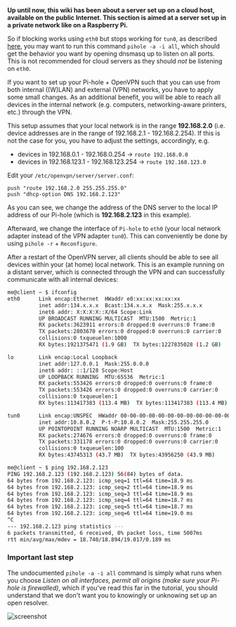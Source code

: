**Up until now, this wiki has been about a server set up on a cloud host, available on the public Internet. This section is aimed at a server set up in a private network like on a Raspberry Pi.**

So if blocking works using `eth0` but stops working for `tun0`, as described [here](https://github.com/pi-hole/pi-hole/issues/1553), you may want to run this command `pihole -a -i all`, which should get the behavior you want by opening dnsmasq up to listen on all ports. This is not recommended for cloud servers as they should _not_ be listening on `eth0`.

If you want to set up your Pi-hole + OpenVPN such that you can use from both internal ((W)LAN) and external (VPN) networks, you have to apply some small changes. As an additional benefit, you will be able to reach all devices in the internal network (e.g. computers, networking-aware printers, etc.) through the VPN.

This setup assumes that your local network is in the range **192.168.2.0** (i.e. device addresses are in the range of 192.168.2.1 - 192.168.2.254). If this is not the case for you, you have to adjust the settings, accordingly, e.g.

- devices in 192.168.0.1 - 192.168.0.254 -> `route 192.168.0.0`
- devices in 192.168.123.1 - 192.168.123.254 -> `route 192.168.123.0`

Edit your `/etc/openvpn/server/server.conf`:

```
push "route 192.168.2.0 255.255.255.0"
push "dhcp-option DNS 192.168.2.123"
```

As you can see, we change the address of the DNS server to the local IP address of our Pi-hole (which is **192.168.2.123** in this example).

Afterward, we change the interface of `Pi-hole` to `eth0` (your local network adapter instead of the VPN adapter `tun0`). This can conveniently be done by using `pihole -r` + `Reconfigure`.

After a restart of the OpenVPN server, all clients should be able to see all devices within your (at home) local network. This is an example running on a distant server, which is connected through the VPN and can successfully communicate with all internal devices:

```bash
me@client ~ $ ifconfig
eth0      Link encap:Ethernet  HWaddr e0:xx:xx:xx:xx:xx
          inet addr:134.x.x.x  Bcast:134.x.x.x  Mask:255.x.x.x
          inet6 addr: X:X:X:X::X/64 Scope:Link
          UP BROADCAST RUNNING MULTICAST  MTU:1500  Metric:1
          RX packets:3623911 errors:0 dropped:0 overruns:0 frame:0
          TX packets:2803670 errors:0 dropped:0 overruns:0 carrier:0
          collisions:0 txqueuelen:1000
          RX bytes:1921375471 (1.9 GB)  TX bytes:1227835028 (1.2 GB)

lo        Link encap:Local Loopback
          inet addr:127.0.0.1  Mask:255.0.0.0
          inet6 addr: ::1/128 Scope:Host
          UP LOOPBACK RUNNING  MTU:65536  Metric:1
          RX packets:553426 errors:0 dropped:0 overruns:0 frame:0
          TX packets:553426 errors:0 dropped:0 overruns:0 carrier:0
          collisions:0 txqueuelen:1
          RX bytes:113417383 (113.4 MB)  TX bytes:113417383 (113.4 MB)

tun0      Link encap:UNSPEC  HWaddr 00-00-00-00-00-00-00-00-00-00-00-00-00-00-00-00
          inet addr:10.8.0.2  P-t-P:10.8.0.2  Mask:255.255.255.0
          UP POINTOPOINT RUNNING NOARP MULTICAST  MTU:1500  Metric:1
          RX packets:274676 errors:0 dropped:0 overruns:0 frame:0
          TX packets:331178 errors:0 dropped:0 overruns:0 carrier:0
          collisions:0 txqueuelen:100
          RX bytes:43745313 (43.7 MB)  TX bytes:43956250 (43.9 MB)

me@client ~ $ ping 192.168.2.123
PING 192.168.2.123 (192.168.2.123) 56(84) bytes of data.
64 bytes from 192.168.2.123: icmp_seq=1 ttl=64 time=18.9 ms
64 bytes from 192.168.2.123: icmp_seq=2 ttl=64 time=18.9 ms
64 bytes from 192.168.2.123: icmp_seq=3 ttl=64 time=18.9 ms
64 bytes from 192.168.2.123: icmp_seq=4 ttl=64 time=18.7 ms
64 bytes from 192.168.2.123: icmp_seq=5 ttl=64 time=18.7 ms
64 bytes from 192.168.2.123: icmp_seq=6 ttl=64 time=19.0 ms
^C
--- 192.168.2.123 ping statistics ---
6 packets transmitted, 6 received, 0% packet loss, time 5007ms
rtt min/avg/max/mdev = 18.740/18.894/19.017/0.189 ms
```

### Important last step

The undocumented `pihole -a -i all` command is simply what runs when you choose _Listen on all interfaces, permit all origins (make sure your Pi-hole is firewalled)_, which if you've read this far in the tutorial, you should understand that we don't want you to knowingly or unknowing set up an open resolver.

![screenshot](/assets/img/guides/vpn/listening-behavior.png)
